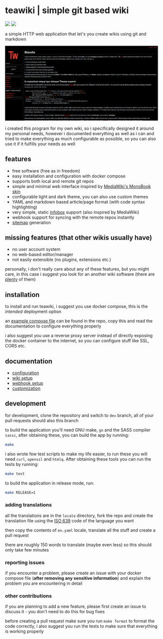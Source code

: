 # teawiki | simple git based wiki

![](https://img.shields.io/github/actions/workflow/status/ngn13/teawiki/test.yml?label=tests)
![](https://img.shields.io/github/actions/workflow/status/ngn13/teawiki/docker.yml?label=build)

a simple HTTP web application that let's you create wikis using git and markdown

![](assets/showcase.png)

i created this program for my own wiki, so i specifically designed it around my
personal needs, however i documented everything as well as i can and tried to
make everything as much configurable as possible, so you can also use it if it
fulfills your needs as well

## features
- free software (free as in freedom)
- easy installation and configuration with docker compose
- supports both local and remote git repos
- simple and minimal web interface inspired by
  [MediaWiki's MonoBook skin](https://www.mediawiki.org/wiki/Skin:MonoBook)
- configurable light and dark theme, you can also use custom themes
- YAML and markdown based article/page format (with code syntax highlighting)
- very simple, static [infobox](https://en.wikipedia.org/wiki/Infobox) support
  (also inspired by MediaWiki)
- webhook support for syncing with the remote repos instantly
- [sitemap](https://www.sitemaps.org/) generation

## missing features (that other wikis usually have)
- no user account system
- no web-based editor/manager
- not easily extensible (no plugins, extensions etc.)

personally, i don't really care about any of these features, but you might care,
in this case i suggest you look for an another wiki software (there are
[plenty](https://awesome-selfhosted.net/tags/wikis.html) of them)

## installation
to install and run teawiki, i suggest you use docker compose, this is the
*intended* deployment option

an [example compose file](compose.example.yml) can be found in the repo, copy
this and read the documentation to configure everything properly

i also suggest you use a reverse proxy server instead of directly exposing the
docker container to the internet, so you can configure stuff like SSL, CORS etc.

## documentation

- [configuration](/docs/config.md)
- [wiki setup](/docs/wiki.md)
- [webhook setup](/docs/webhook.md)
- [customization](/docs/custom.md)

## development
for development, clone the repository and switch to `dev` branch, all of your
pull requests should also this branch

to build the application you'll need GNU make, `go` and the SASS compiler
`sassc`, after obtaining these, you can build the app by running:
```bash
make
```
i also wrote few test scripts to make my life easier, to run these you will need
`curl`, `openssl` and `htmlq`. After obtaining these tools you can run the tests
by running:
```bash
make test
```
to build the application in release mode, run:
```bash
make RELEASE=1
```

### adding translations
all the translations are in the `locale` directory, fork the repo and create the
translation file using the [ISO
639](https://en.wikipedia.org/wiki/List_of_ISO_639_language_codes) code of the
language you want

then copy the contents of `en.yaml` locale, translate all the stuff and create
a pull request

there are roughly 150 words to translate (maybe even less) so this should only
take few minutes

### reporting issues
if you encounter a problem, please create an issue with your docker compose
file (**after removing any sensitive information**) and explain the problem you
are encountering in detail

### other contributions
if you are planning to add a new feature, please first create an issue to
discuss it - you don't need to do this for bug fixes

before creating a pull request make sure you run `make format` to format the
code correctly, i also suggest you run the tests to make sure that everything is
working properly
